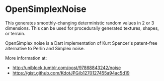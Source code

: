 # OpenSimplexNoise

This generates smoothly-changing deterministic random values in
2 or 3 dimensions. This can be used for procedurally generated textures,
shapes, or terrain.
 
OpenSimplex noise is a Dart implementation of Kurt Spencer's patent-free
alternative to Perlin and Simplex noise.
 
More information at:
 - http://uniblock.tumblr.com/post/97868843242/noise
 - https://gist.github.com/KdotJPG/b1270127455a94ac5d19
